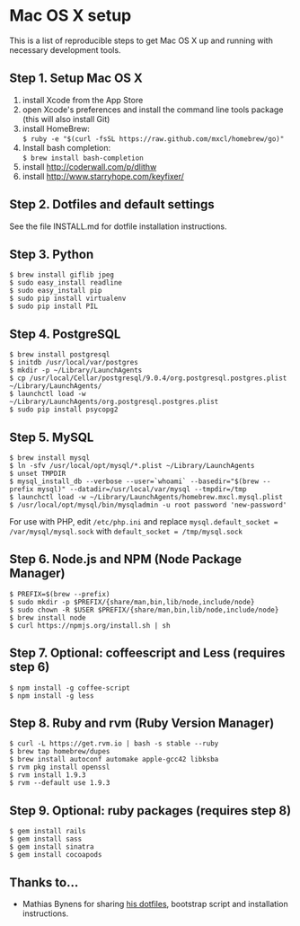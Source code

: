 # Mac OS X setup

This is a list of reproducible steps to get Mac OS X up and running with necessary development tools.


## Step 1. Setup Mac OS X

1. install Xcode from the App Store
2. open Xcode's preferences and install the command line tools package (this will also install Git)
3. install HomeBrew:  
   `$ ruby -e "$(curl -fsSL https://raw.github.com/mxcl/homebrew/go)"`
4. Install bash completion:  
   `$ brew install bash-completion`
5. install http://coderwall.com/p/dlithw
6. install http://www.starryhope.com/keyfixer/


## Step 2. Dotfiles and default settings
See the file INSTALL.md for dotfile installation instructions.


## Step 3. Python

    $ brew install giflib jpeg
    $ sudo easy_install readline
    $ sudo easy_install pip
    $ sudo pip install virtualenv
    $ sudo pip install PIL


## Step 4. PostgreSQL

    $ brew install postgresql
    $ initdb /usr/local/var/postgres
    $ mkdir -p ~/Library/LaunchAgents
    $ cp /usr/local/Cellar/postgresql/9.0.4/org.postgresql.postgres.plist ~/Library/LaunchAgents/
    $ launchctl load -w ~/Library/LaunchAgents/org.postgresql.postgres.plist
    $ sudo pip install psycopg2


## Step 5. MySQL

    $ brew install mysql
    $ ln -sfv /usr/local/opt/mysql/*.plist ~/Library/LaunchAgents
    $ unset TMPDIR
    $ mysql_install_db --verbose --user=`whoami` --basedir="$(brew --prefix mysql)" --datadir=/usr/local/var/mysql --tmpdir=/tmp
    $ launchctl load -w ~/Library/LaunchAgents/homebrew.mxcl.mysql.plist
    $ /usr/local/opt/mysql/bin/mysqladmin -u root password 'new-password'
    
For use with PHP, edit `/etc/php.ini` and replace `mysql.default_socket = /var/mysql/mysql.sock` with `default_socket = /tmp/mysql.sock`


## Step 6. Node.js and NPM (Node Package Manager)

    $ PREFIX=$(brew --prefix)
    $ sudo mkdir -p $PREFIX/{share/man,bin,lib/node,include/node}
    $ sudo chown -R $USER $PREFIX/{share/man,bin,lib/node,include/node}
    $ brew install node
    $ curl https://npmjs.org/install.sh | sh


## Step 7. Optional: coffeescript and Less (requires step 6)

    $ npm install -g coffee-script
    $ npm install -g less


## Step 8. Ruby and rvm (Ruby Version Manager)

    $ curl -L https://get.rvm.io | bash -s stable --ruby
    $ brew tap homebrew/dupes
    $ brew install autoconf automake apple-gcc42 libksba
    $ rvm pkg install openssl
    $ rvm install 1.9.3
    $ rvm --default use 1.9.3


## Step 9. Optional: ruby packages (requires step 8)

    $ gem install rails
    $ gem install sass
    $ gem install sinatra
    $ gem install cocoapods


## Thanks to...
* Mathias Bynens for sharing [his dotfiles](https://github.com/mathiasbynens/dotfiles), bootstrap script and installation instructions.
